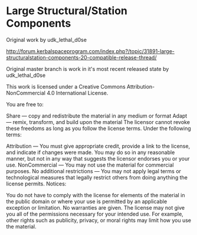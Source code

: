 # Large Structural/Station Components
Original work by  udk_lethal_d0se

http://forum.kerbalspaceprogram.com/index.php?/topic/31891-large-structuralstation-components-20-compatible-release-thread/

Original master branch is work in it's most recent released state by udk_lethal_d0se

This work is licensed under a Creative Commons Attribution-NonCommercial 4.0 International License.

You are free to:

Share — copy and redistribute the material in any medium or format
Adapt — remix, transform, and build upon the material
The licensor cannot revoke these freedoms as long as you follow the license terms.
Under the following terms:

Attribution — You must give appropriate credit, provide a link to the license, and indicate if changes were made. You may do so in any reasonable manner, but not in any way that suggests the licensor endorses you or your use.
NonCommercial — You may not use the material for commercial purposes.
No additional restrictions — You may not apply legal terms or technological measures that legally restrict others from doing anything the license permits.
Notices:

You do not have to comply with the license for elements of the material in the public domain or where your use is permitted by an applicable exception or limitation.
No warranties are given. The license may not give you all of the permissions necessary for your intended use. For example, other rights such as publicity, privacy, or moral rights may limit how you use the material.
